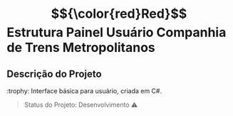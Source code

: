 # $${\color{red}Red}$$ Estrutura Painel Usuário Companhia de Trens Metropolitanos

## Descrição do Projeto
<p align="justify"> :trophy: Interface básica para usuário, criada em C#.

> Status do Projeto: Desenvolvimento :warning:
